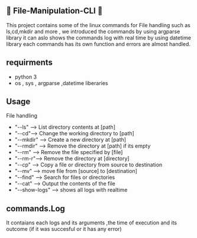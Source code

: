 ## :open_file_folder: File-Manipulation-CLI :open_file_folder:
This project contains some of the linux commands for File handling such as ls,cd,mkdir and more ,
we introduced the commands by using argparse library it can aslo shows the commands log with real time by using datetime library
each commands has its own function and errors are almost handled.
## requirments 
- python 3 
- os , sys , argparse ,datetime liberaries 
## Usage
File handling 
- "--ls" --> List directory contents at [path]
- "--cd"--> Change the working directory to [path]
- "--mkdir" --> Create a new directory at [path]
- "--rmdir" --> Remove the directory at [path] if its empty
- "--rm" --> Remove the file specified by [file]
- "--rm-r"--> Remove the directory at [directory]
- "--cp" --> Copy a file or directory from source to destination
- "--mv" --> move file from [source] to [destination]
- "--find" --> Search for files or directories
- "--cat" --> Output the contents of the file
- "--show-logs" --> shows all logs with realtime
## commands.Log
It contaians each logs and its arguments ,the time of execution and its outcome (if it was succesful or it has any error)

